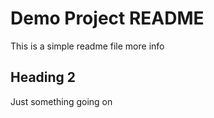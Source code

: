 # Demo Project README

This is a simple readme file
more info

## Heading 2

Just something going on